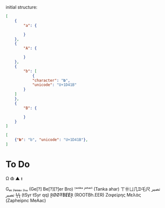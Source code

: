 initial structure:

``` json
[
    {
        "a": {

        }
    },
    {
        "A": {

        }
    },
    {
        "b": [
            {
            "character": "𝐛",
            "unicode": "U+1D41B"
        }
    ]
    },
    {
        "B": {

        }
    }
]
```

``` json
[
    {"𝐛": "b", "unicode": "U+1D41B"},
]
```

# To Do
Ω
ȸ
▲
ᵻ

Gₑₜ ᵦₑₜₜₑᵣ ᵦᵣₒ (Ge[?] Be[?][?]er Bro)
ᵀᵃⁿᵏᵃ ᴶᵃʰᵃʳⁱ (Tanka ahar)
ㄒ卄ㄩ几ᗪ乇尺
تصير تصير ϟϟ (tSyr tSyr qq)
ⱤØØ₮฿ɆɆⱤ (ROOTBh.EER)
Ζαφείρης Μελάς (Zapheipnc MeAac)